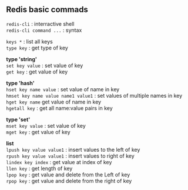 Redis basic commads
---

`redis-cli` : interractive shell  
`redis-cli command ...` : syntax  

`keys *` : list all keys  
`type key` : get type of key  

**type 'string'**  
`set key value` : set value of key  
`get key` : get value of key  

**type 'hash'**  
`hset key name value` : set value of name in key  
`hmset key name value name1 value1` : set values of multiple names in key  
`hget key name` get value of name in key  
`hgetall key` : get all name:value pairs in key  

**type 'set'**  
`mset key value` : set value of key  
`mget key` : get value of key  

**list**  
`lpush key value value1` : insert values to the left of key  
`rpush key value value1` : insert values to right of key  
`lindex key index` : get value at index of key  
`llen key` : get length of key  
`lpop key` : get value and delete from the Left of key  
`rpop key` : get value and delete from the right of key  
